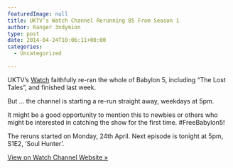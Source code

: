 ```yaml
---
featuredImage: null
title: UKTV’s Watch Channel Rerunning B5 From Season 1
author: Ranger 3ndymion
type: post
date: 2014-04-24T10:06:11+00:00
categories:
  - Uncategorized

---
```

UKTV&#8217;s [Watch][1] faithfully re-ran the whole of Babylon 5, including &#8220;The Lost Tales&#8221;, and finished last week.

But &#8230; the channel is starting a re-run straight away, weekdays at 5pm.

It might be a good opportunity to mention this to newbies or others who might be interested in catching the show for the first time. #FreeBabylon5!

The reruns started on Monday, 24th April. Next episode is tonight at 5pm, S1E2, &#8216;Soul Hunter&#8217;.

[View on Watch Channel Website &raquo;][1]

 [1]: http://watch.uktv.co.uk/shows/babylon-5/
